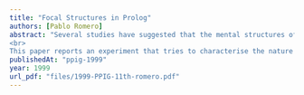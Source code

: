 ```yaml
---
title: "Focal Structures in Prolog"
authors: [Pablo Romero]
abstract: "Several studies have suggested that the mental structures of programmers of procedural languages have a close relationship ·with a model of structural knowledge known as Programming Plans. However, it is not clear that this is the case for Prolog, specially because this language has important differences when compared to procedural languages. It does not have obvious syntactic cues to mark blocks of code ( begin/end, repeat/until, etc). Also, its powerful primitives (unification and backtracking) and the extensive use of recursion might influence the way programmers comprehend Prolog code in a significant way.
<br>
This paper reports an experiment that tries to characterise the nature of the mental models that programmers build when comprehending Prolog code by finding out which of several structural models, Programming Plans among them, are most relevant for the case of this programming language. The results suggest that Prolog Schemas, a construct related to data structure relationships, is of central importance to Prolog programmers. This result contrasts with those obtained for procedural languages, where Programming Plans, a concept related to functional information, seems to be the dominant model."
publishedAt: "ppig-1999"
year: 1999
url_pdf: "files/1999-PPIG-11th-romero.pdf"
---
```


